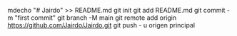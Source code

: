 mdecho "# Jairdo" >> README.md 
git init 
git add README.md 
git commit -m "first commit" 
git branch -M main 
git remote add origin https://github.com/Jairdo/Jairdo.git
 git push - u origen principal

<!--
**Jairdo/Jairdo** is a ✨ _special_ ✨ repository because its `README.md` (this file) appears on your GitHub profile.

Here are some ideas to get you started:

- 🔭 I’m currently working on ...
- 🌱 I’m currently learning ...
- 👯 I’m looking to collaborate on ...
- 🤔 I’m looking for help with ...
- 💬 Ask me about ...
- 📫 How to reach me: ...
- 😄 Pronouns: ...
- ⚡ Fun fact: ...
-->

